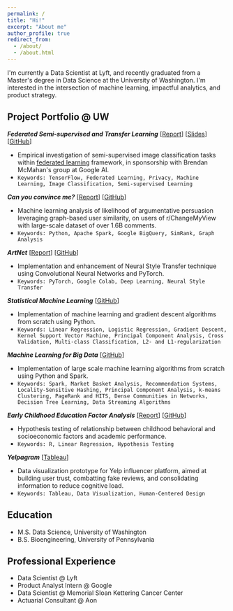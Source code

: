 ```yaml
---
permalink: /
title: "Hi!"
excerpt: "About me"
author_profile: true
redirect_from: 
  - /about/
  - /about.html
---
```


I'm currently a Data Scientist at Lyft, and recently graduated from a Master's degree in Data Science at the University of Washington. I'm interested in the intersection of machine learning, impactful analytics, and product strategy. 

## Project Portfolio @ UW

***Federated Semi-supervised and Transfer Learning*** \[[Report](https://github.com/r-o-s-h-a-n/semisupervisedFL/raw/master/Capstone%20Report.pdf)\] \[[Slides](https://github.com/r-o-s-h-a-n/semisupervisedFL/raw/master/Final%20Presentation.pdf)\] \[[GitHub](https://github.com/r-o-s-h-a-n/semisupervisedFL)\]
* Empirical investigation of semi-supervised image classification tasks within [federated learning](https://ai.googleblog.com/2017/04/federated-learning-collaborative.html) framework, in sponsorship with Brendan McMahan's group at Google AI.
* `Keywords: TensorFlow, Federated Learning, Privacy, Machine Learning, Image Classification, Semi-supervised Learning`

***Can you convince me?*** \[[Report](https://github.com/geoffreyli/reddit-cmv/raw/master/report.pdf)\] \[[GitHub](https://github.com/geoffreyli/reddit-cmv)\]
* Machine learning analysis of likelihood of argumentative persuasion leveraging graph-based user similarity, on users of r/ChangeMyView with large-scale dataset of over 1.6B comments.
* `Keywords: Python, Apache Spark, Google BigQuery, SimRank, Graph Analysis`

***ArtNet*** \[[Report](https://github.com/geoffreyli/ArtNet/raw/master/doc/Project%20Final%20Report.pdf)\] \[[GitHub](https://github.com/geoffreyli/ArtNet)\]
* Implementation and enhancement of Neural Style Transfer technique using Convolutional Neural Networks and PyTorch.
* `Keywords: PyTorch, Google Colab, Deep Learning, Neural Style Transfer`

***Statistical Machine Learning*** \[[GitHub](https://github.com/geoffreyli/statistical-machine-learning)\]
* Implementation of machine learning and gradient descent algorithms from scratch using Python.
* `Keywords: Linear Regression, Logistic Regression, Gradient Descent, Kernel Support Vector Machine, Principal Component Analysis, Cross Validation, Multi-class Classification, L2- and L1-regularization`

***Machine Learning for Big Data*** \[[GitHub](https://github.com/geoffreyli/machine-learning-for-big-data)\]
* Implementation of large scale machine learning algorithms from scratch using Python and Spark.
* `Keywords: Spark, Market Basket Analysis, Recommendation Systems, Locality-Sensitive Hashing, Principal Component Analysis, k-means Clustering, PageRank and HITS, Dense Communities in Networks, Decision Tree Learning, Data Streaming Algorithms`

***Early Childhood Education Factor Analysis*** \[[Report](https://github.com/geoffreyli/ecls/raw/master/doc/DATA_557_Final_Project_Report.pdf)\] \[[GitHub](https://github.com/geoffreyli/ecls)\]
* Hypothesis testing of relationship between childhood behavioral and socioeconomic factors and academic performance.
* `Keywords: R, Linear Regression, Hypothesis Testing`

***Yelpagram*** \[[Tableau](https://public.tableau.com/profile/geoffrey.li#!/vizhome/yelpagram_vF/Yelpagram)\]
* Data visualization prototype for Yelp influencer platform, aimed at building user trust, combatting fake reviews, and consolidating information to reduce cognitive load.
* `Keywords: Tableau, Data Visualization, Human-Centered Design`


## Education
* M.S. Data Science, University of Washington
* B.S. Bioengineering, University of Pennsylvania


## Professional Experience
* Data Scientist @ Lyft
* Product Analyst Intern @ Google
* Data Scientist @ Memorial Sloan Kettering Cancer Center
* Actuarial Consultant @ Aon 


